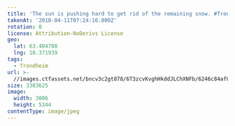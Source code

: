 ```yaml
---
title: 'The sun is pushing hard to get rid of the remaining snow. #Trondheim'
takenAt: '2018-04-11T07:24:16.000Z'
rotation: 0
license: Attribution-NoDerivs License
geo:
  lat: 63.404708
  lng: 10.371939
tags:
  - Trondheim
url: >-
  //images.ctfassets.net/bncv3c2gt878/6T3zcvKvghHkddJLChXNFb/6246c84af8cfe6affe4e3688fdeff9a3/the-sun-is-pushing-hard-to-get-rid-of-the-remaining-snow-trondheim_27512405958_o
size: 3383625
image:
  width: 3006
  height: 5344
contentType: image/jpeg
---
```



